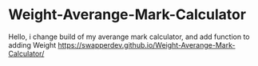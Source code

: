 # Weight-Averange-Mark-Calculator
Hello, i change build of my averange mark calculator, and add function to adding Weight
https://swapperdev.github.io/Weight-Averange-Mark-Calculator/

